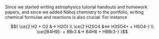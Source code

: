Since we started writing astrophysics tutorial handouts and homework papers,
and since we added Náboj chemistry to the portfolio, writing chemical formulae and reactions
is also crucial. For instance

$${
    \ce{2 H2 + O2 &-> H2O} \\
    \ce{2 H2SO4 &<=> H3SO4+ + HSO4-} \\
    \ce{[B4H9]- + BBr3 &-> B4H8 + HBBr3-}
}$$
